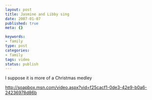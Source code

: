 ```yaml
--- 
layout: post
title: Jasmine and Libby sing
date: 2007-01-07
published: true
meta: {}

keywords: 
- family
type: post
categories: 
- family
tags: video
status: publish
---
```



I suppose it is more of a Christmas medley

 

<http://soapbox.msn.com/video.aspx?vid=f25cacf1-0de3-42e9-b0a6-24236978d86b>

